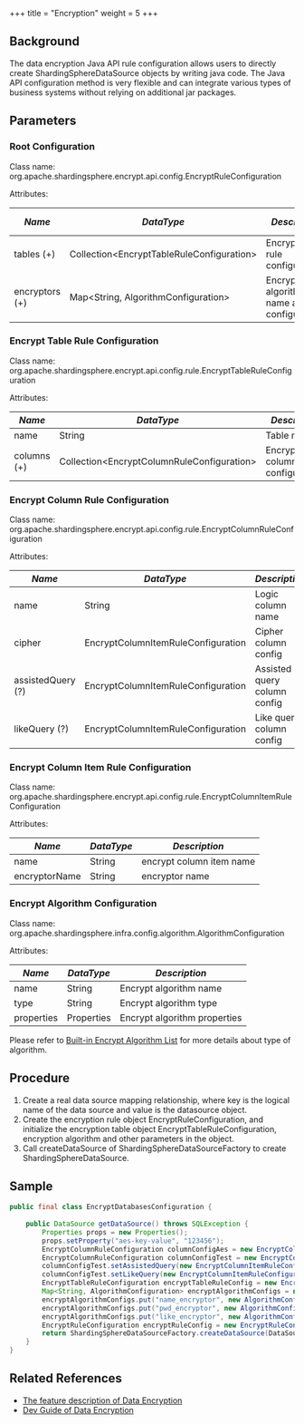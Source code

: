 +++
title = "Encryption"
weight = 5
+++

## Background

The data encryption Java API rule configuration allows users to directly create ShardingSphereDataSource objects by writing java code. The Java API configuration method is very flexible and can integrate various types of business systems without relying on additional jar packages.

## Parameters

### Root Configuration

Class name: org.apache.shardingsphere.encrypt.api.config.EncryptRuleConfiguration

Attributes:

| *Name*                    | *DataType*                                  | *Description*                                                                                  | *Default Value* |
|---------------------------|---------------------------------------------|------------------------------------------------------------------------------------------------|-----------------|
| tables (+)                | Collection\<EncryptTableRuleConfiguration\> | Encrypt table rule configurations                                                              |                 |
| encryptors (+)            | Map\<String, AlgorithmConfiguration\>       | Encrypt algorithm name and configurations                                                      |                 |

### Encrypt Table Rule Configuration

Class name: org.apache.shardingsphere.encrypt.api.config.rule.EncryptTableRuleConfiguration

Attributes:

| *Name*                    | *DataType*                                   | *Description*                                                       |
|---------------------------|----------------------------------------------|---------------------------------------------------------------------|
| name                      | String                                       | Table name                                                          |
| columns (+)               | Collection\<EncryptColumnRuleConfiguration\> | Encrypt column rule configurations                                  |

### Encrypt Column Rule Configuration

Class name: org.apache.shardingsphere.encrypt.api.config.rule.EncryptColumnRuleConfiguration

Attributes:

| *Name*        | *DataType*                         | *Description*                |
|---------------|------------------------------------|------------------------------|
| name          | String                             | Logic column name            |
| cipher        | EncryptColumnItemRuleConfiguration | Cipher column config         |
| assistedQuery (?) | EncryptColumnItemRuleConfiguration | Assisted query column config |
| likeQuery (?) | EncryptColumnItemRuleConfiguration | Like query column config     |

### Encrypt Column Item Rule Configuration

Class name: org.apache.shardingsphere.encrypt.api.config.rule.EncryptColumnItemRuleConfiguration

Attributes:

| *Name*        | *DataType*                         | *Description*            |
|-----------------|------------------------------------|--------------------------|
| name            | String                             | encrypt column item name |
| encryptorName   | String                             | encryptor name           |

### Encrypt Algorithm Configuration

Class name: org.apache.shardingsphere.infra.config.algorithm.AlgorithmConfiguration

Attributes:

| *Name*     | *DataType* | *Description*                |
|------------|------------|------------------------------|
| name       | String     | Encrypt algorithm name       |
| type       | String     | Encrypt algorithm type       |
| properties | Properties | Encrypt algorithm properties |

Please refer to [Built-in Encrypt Algorithm List](/en/user-manual/common-config/builtin-algorithm/encrypt) for more details about type of algorithm.

## Procedure

1. Create a real data source mapping relationship, where key is the logical name of the data source and value is the datasource object.
2. Create the encryption rule object EncryptRuleConfiguration, and initialize the encryption table object EncryptTableRuleConfiguration, encryption algorithm and other parameters in the object.
3. Call createDataSource of ShardingSphereDataSourceFactory to create  ShardingSphereDataSource.

## Sample

```java
public final class EncryptDatabasesConfiguration {
    
    public DataSource getDataSource() throws SQLException {
        Properties props = new Properties();
        props.setProperty("aes-key-value", "123456");
        EncryptColumnRuleConfiguration columnConfigAes = new EncryptColumnRuleConfiguration("username", new EncryptColumnItemRuleConfiguration("username", "name_encryptor"));
        EncryptColumnRuleConfiguration columnConfigTest = new EncryptColumnRuleConfiguration("pwd", new EncryptColumnItemRuleConfiguration("pwd", "pwd_encryptor"));
        columnConfigTest.setAssistedQuery(new EncryptColumnItemRuleConfiguration("assisted_query_pwd", "pwd_encryptor"));
        columnConfigTest.setLikeQuery(new EncryptColumnItemRuleConfiguration("like_pwd", "like_encryptor"));
        EncryptTableRuleConfiguration encryptTableRuleConfig = new EncryptTableRuleConfiguration("t_user", Arrays.asList(columnConfigAes, columnConfigTest));
        Map<String, AlgorithmConfiguration> encryptAlgorithmConfigs = new HashMap<>();
        encryptAlgorithmConfigs.put("name_encryptor", new AlgorithmConfiguration("AES", props));
        encryptAlgorithmConfigs.put("pwd_encryptor", new AlgorithmConfiguration("assistedTest", props));
        encryptAlgorithmConfigs.put("like_encryptor", new AlgorithmConfiguration("CHAR_DIGEST_LIKE", new Properties()));
        EncryptRuleConfiguration encryptRuleConfig = new EncryptRuleConfiguration(Collections.singleton(encryptTableRuleConfig), encryptAlgorithmConfigs);
        return ShardingSphereDataSourceFactory.createDataSource(DataSourceUtil.createDataSource("demo_ds"), Collections.singleton(encryptRuleConfig), props);
    }
}
```

## Related References

- [The feature description of Data Encryption](/en/features/encrypt/ )
- [Dev Guide of Data Encryption](/en/dev-manual/encrypt/)
